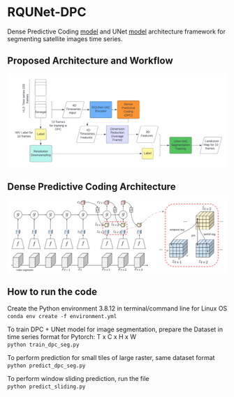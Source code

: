 # RQUNet-DPC
 
Dense Predictive Coding [model](https://github.com/TengdaHan/DPC) and UNet [model](https://github.com/jaxony/unet-pytorch) architecture framework for segmenting satellite images time series.<br>

## Proposed Architecture and Workflow
![Model Architecture](DPC_Flowchart.png) <br>

## Dense Predictive Coding Architecture
![Dense Predictive Coding](models/asset/arch.png) <br>

## How to run the code
Create the Python environment 3.8.12 in terminal/command line for Linux OS <br>
```conda env create -f environment.yml```

To train DPC + UNet model for image segmentation, prepare the Dataset in time series format for Pytorch: T x C x H x W <br>
```python train_dpc_seg.py```

To perform prediction for small tiles of large raster, same dataset format <br>
```python predict_dpc_seg.py```

To perform window sliding prediction, run the file <br>
```python predict_sliding.py```





